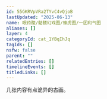 ```yaml
---
id: 55GKRVpVRa2TYvC4vQjoB
lastUpdated: "2025-06-13"
name: 眼药酸/骷髅幻戏图/蜂虎图/一团和气图
aliases: []
layer: 4
categoryId: cat_1YBqIhJq
tagIds: []
nsfw: false
parent: ""
relatedEntries: []
timelineEvents: []
titledLinks: []
---
```


几张内容有点诡异的古画。